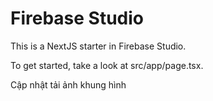 # Firebase Studio

This is a NextJS starter in Firebase Studio.

To get started, take a look at src/app/page.tsx.

Cập nhật tải ảnh khung hình